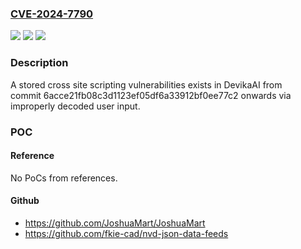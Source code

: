 ### [CVE-2024-7790](https://cve.mitre.org/cgi-bin/cvename.cgi?name=CVE-2024-7790)
![](https://img.shields.io/static/v1?label=Product&message=DevikaAI&color=blue)
![](https://img.shields.io/static/v1?label=Version&message=6acce21fb08c3d1123ef05df6a33912bf0ee77c2%20&color=brightgreen)
![](https://img.shields.io/static/v1?label=Vulnerability&message=n%2Fa&color=blue)

### Description

A stored cross site scripting vulnerabilities exists in DevikaAI from commit 6acce21fb08c3d1123ef05df6a33912bf0ee77c2 onwards via improperly decoded user input.

### POC

#### Reference
No PoCs from references.

#### Github
- https://github.com/JoshuaMart/JoshuaMart
- https://github.com/fkie-cad/nvd-json-data-feeds

